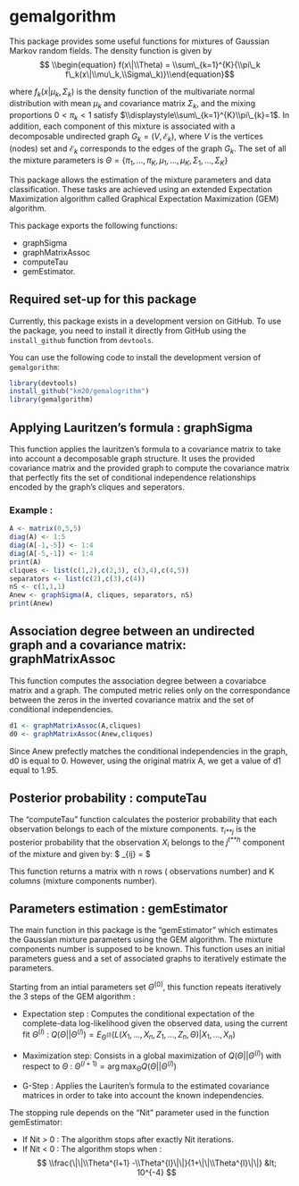 <!-- README.md is generated from README.Rmd. Please edit that file -->
gemalgorithm
============

This package provides some useful functions for mixtures of Gaussian
Markov random fields. The density function is given by
$$ \\begin{equation} f(x\|\\Theta) = \\sum\_{k=1}^{K}{\\pi\_k f\_k(x\|\\mu\_k,\\Sigma\_k)}\\end{equation}$$

where *f*<sub>*k*</sub>(*x*\|*μ*<sub>*k*</sub>, *Σ*<sub>*k*</sub>) is
the density function of the multivariate normal distribution with mean
*μ*<sub>*k*</sub> and covariance matrix *Σ*<sub>*k*</sub>, and the
mixing proportions 0 &lt; *π*<sub>*k*</sub> &lt; 1 satisfy
$\\displaystyle\\sum\_{k=1}^{K}\\pi\_{k}=1$. In addition, each component
of this mixture is associated with a decomposable undirected graph
*G*<sub>*k*</sub> = (*V*, ℰ<sub>*k*</sub>), where *V* is the vertices
(nodes) set and ℰ<sub>*k*</sub> corresponds to the edges of the graph
*G*<sub>*k*</sub>. The set of all the mixture parameters is
*Θ* = {*π*<sub>1</sub>, ..., *π*<sub>*K*</sub>, *μ*<sub>1</sub>, ..., *μ*<sub>*K*</sub>, *Σ*<sub>1</sub>, ..., *Σ*<sub>*K*</sub>}

This package allows the estimation of the mixture parameters and data
classification. These tasks are achieved using an extended Expectation
Maximization algorithm called Graphical Expectation Maximization (GEM)
algorithm.

This package exports the following functions:

-   graphSigma
-   graphMatrixAssoc
-   computeTau
-   gemEstimator.

Required set-up for this package
--------------------------------

Currently, this package exists in a development version on GitHub. To
use the package, you need to install it directly from GitHub using the
`install_github` function from `devtools`.

You can use the following code to install the development version of
`gemalgorithm`:

``` r
library(devtools)
install_github("km20/gemalogrithm")
library(gemalgorithm)
```

Applying Lauritzen’s formula : graphSigma
-----------------------------------------

This function applies the lauritzen’s formula to a covariance matrix to
take into account a decomposable graph structure. It uses the provided
covariance matrix and the provided graph to compute the covariance
matrix that perfectly fits the set of conditional independence
relationships encoded by the graph’s cliques and seperators.

### Example :

``` r
A <- matrix(0,5,5)
diag(A) <- 1:5
diag(A[-1,-5]) <- 1:4
diag(A[-5,-1]) <- 1:4
print(A)
cliques <- list(c(1,2),c(2,3), c(3,4),c(4,5))
separators <- list(c(2),c(3),c(4))
nS <- c(1,1,1)
Anew <- graphSigma(A, cliques, separators, nS)
print(Anew)
```

Association degree between an undirected graph and a covariance matrix: graphMatrixAssoc
----------------------------------------------------------------------------------------

This function computes the association degree between a covariabce
matrix and a graph. The computed metric relies only on the
correspondance between the zeros in the inverted covariance matrix and
the set of conditional independencies.

``` r
d1 <- graphMatrixAssoc(A,cliques)
d0 <- graphMatrixAssoc(Anew,cliques)
```

Since Anew prefectly matches the conditional independencies in the
graph, d0 is equal to 0. However, using the original matrix A, we get a
value of d1 equal to 1.95.

Posterior probability : computeTau
----------------------------------

The “computeTau” function calculates the posterior probability that each
observation belongs to each of the mixture components.
*τ*<sub>*i**j*</sub> is the posterior probability that the observation
*X*<sub>*i*</sub> belongs to the *j*<sup>*t**h*</sup> component of the
mixture and given by: $ \_{ij} = $

This function returns a matrix with n rows ( observations number) and K
columns (mixture components number).

Parameters estimation : gemEstimator
------------------------------------

The main function in this package is the “gemEstimator” which estimates
the Gaussian mixture parameters using the GEM algorithm. The mixture
components number is supposed to be known. This function uses an initial
parameters guess and a set of associated graphs to iteratively estimate
the parameters.

Starting from an intial parameters set *Θ*<sup>(0)</sup>, this function
repeats iteratively the 3 steps of the GEM algorithm :

-   Expectation step : Computes the conditional expectation of the
    complete-data log-likelihood given the observed data, using the
    current fit *Θ*<sup>(*l*)</sup> :
    *Q*(*Θ*\|\|*Θ*<sup>(*l*)</sup>) = *E*<sub>*Θ*<sup>(*l*)</sup></sub>(*L*(*X*<sub>1</sub>, ..., *X*<sub>*n*</sub>, *Z*<sub>1</sub>, ..., *Z*<sub>*n*</sub>, *Θ*)\|*X*<sub>1</sub>, ..., *X*<sub>*n*</sub>)

-   Maximization step: Consists in a global maximization of
    *Q*(*Θ*\|\|*Θ*<sup>(*l*)</sup>) with respect to *Θ* :
    *Θ*<sup>(*l* + 1)</sup> = arg max<sub>*Θ*</sub>*Q*(*Θ*\|\|*Θ*<sup>(*l*)</sup>)

-   G-Step : Applies the Lauriten’s formula to the estimated covariance
    matrices in order to take into account the known independencies.

The stopping rule depends on the “Nit” parameter used in the function
gemEstimator:

-   If Nit &gt; 0 : The algorithm stops after exactly Nit iterations.
-   If Nit &lt; 0 : The algorithm stops when :
    $$
    \\frac{\|\|\\Theta^{l+1} -\\Theta^{l}\|\|}{1+\|\|\\Theta^{l}\|\|} &lt; 10^{-4}
    $$
